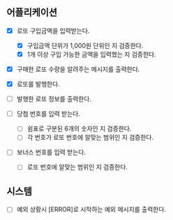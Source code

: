 ## 어플리케이션
* [x] 로또 구입금액을 입력받는다.
  * [x] 구입금액 단위가 1,000원 단위인 지 검증한다.
  * [x] 1개 이상 구입 가능한 금액을 입력했는 지 검증한다.

* [x] 구매한 로또 수량을 알려주는 메시지를 출력한다.
* [x] 로또를 발행한다.
* [ ] 발행한 로또 정보를 출력한다.

* [ ] 당첨 번호를 입력 받는다.
  * [ ] 쉼표로 구분된 6개의 숫자인 지 검증한다.
  * [ ] 각 번호가 로또 번호에 알맞는 범위인 지 검증한다.
* [ ] 보너스 번호를 입력 받는다.
  * [ ] 로또 번호에 알맞는 범위인 지 검증한다.

## 시스템
* [ ] 예외 상황시 [ERROR]로 시작하는 예외 메시지를 출력한다.